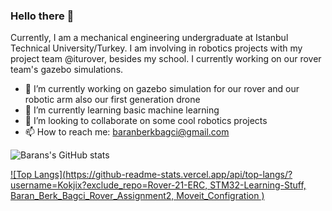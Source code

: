 ### Hello there 👋

<!--
**Kokjix/Kokjix** is a ✨ _special_ ✨ repository because its `README.md` (this file) appears on your GitHub profile.

Here are some ideas to get you started:

- 🔭 I’m currently working on ...
- 🌱 I’m currently learning ...
- 👯 I’m looking to collaborate on ...
- 🤔 I’m looking for help with ...
- 💬 Ask me about ...
- 📫 How to reach me: ...
- 😄 Pronouns: ...
- ⚡ Fun fact: ...
-->
Currently, I am a mechanical engineering undergraduate at Istanbul Technical University/Turkey. I am involving in robotics projects with my project team @iturover, besides my school. I currently working on our rover team's gazebo simulations.

- 🔭 I’m currently working on gazebo simulation for our rover and our robotic arm also our first generation drone
- 🌱 I’m currently learning basic machine learning
- 👯 I’m looking to collaborate on some cool robotics projects
- 📫 How to reach me: baranberkbagci@gmail.com


![Barans's GitHub stats](https://github-readme-stats.vercel.app/api?username=Kokjix&show_icons=true&theme=onedark)

[![Top Langs](https://github-readme-stats.vercel.app/api/top-langs/?username=Kokjix?exclude_repo=Rover-21-ERC, STM32-Learning-Stuff, 
Baran_Berk_Bagci_Rover_Assignment2, Moveit_Configration
)](https://github.com/anuraghazra/github-readme-stats)

